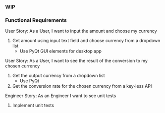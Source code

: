 ### WIP

### Functional Requirements
User Story: As a User, I want to input the amount and choose my currency
1. Get amount using input text field and choose currency from a dropdown list
   - Use PyQt GUI elements for desktop app

User Story: As a User, I want to see the result of the conversion to my chosen currency
1. Get the output currency from a dropdown list
   - Use PyQt
2. Get the conversion rate for the chosen currency from a key-less API

Engineer Story: As an Engineer I want to see unit tests
1. Implement unit tests
